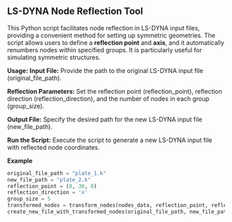 ## LS-DYNA Node Reflection Tool
This Python script facilitates node reflection in LS-DYNA input files, providing a convenient method for setting up symmetric geometries. The script allows users to define a **reflection point** and **axis**, and it automatically renumbers nodes within specified groups. It is particularly useful for simulating symmetric structures.

__Usage:__
**Input File:** Provide the path to the original LS-DYNA input file (original_file_path).

**Reflection Parameters:** Set the reflection point (reflection_point), reflection direction (reflection_direction), and the number of nodes in each group (group_size).

**Output File:** Specify the desired path for the new LS-DYNA input file (new_file_path).

**Run the Script:** Execute the script to generate a new LS-DYNA input file with reflected node coordinates.

**Example**

```python
original_file_path = "plate_1.k"
new_file_path = "plate_2.k"
reflection_point = (0, 30, 0)
reflection_direction = 'x'
group_size = 5
transformed_nodes = transform_nodes(nodes_data, reflection_point, reflection_direction, group_size)
create_new_file_with_transformed_nodes(original_file_path, new_file_path, transformed_nodes)
```
